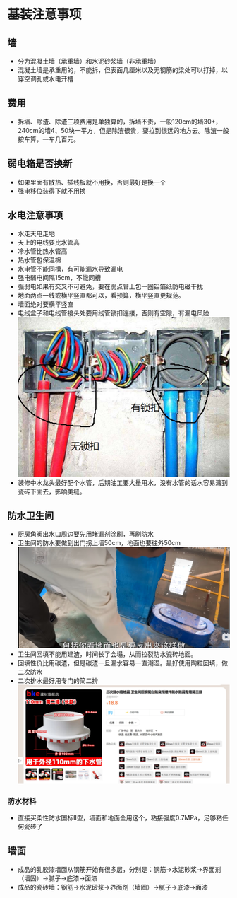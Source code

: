 # 基装注意事项

## 墙

* 分为混凝土墙（承重墙）和水泥砂浆墙（非承重墙）
* 混凝土墙是承重用的，不能拆，但表面几厘米以及无钢筋的梁处可以打掉，以穿空调孔或水电开槽

## 费用

* 拆墙、除渣、除渣三项费用是单独算的，拆墙不贵，一般120cm的墙30+，240cm的墙4、50块一平方，但是除渣很贵，要拉到很远的地方去。除渣一般按车算，一车几百元。

## 弱电箱是否换新

* 如果里面有散热、插线板就不用换，否则最好是换一个
* 强电移位装得下就不用换

## 水电注意事项

* 水走天电走地
* 天上的电线要比水管高
* 冷水管比热水管高
* 热水管包保温棉
* 水电管不能同槽，有可能漏水导致漏电
* 强电弱电间隔15cm，不能同槽
* 强弱电如果有交叉不可避免，要在弱点管上包一圈铝箔纸防电磁干扰
* 地面两点一线或横平竖直都可以，看预算，横平竖直更规范。
* 墙面绝对要横平竖直
* 电线盒子和电线管接头处要用线管锁扣连接，否则有空隙，有漏电风险
![](./img/%E7%BA%BF%E7%AE%A1%E9%94%81%E6%89%A3.jpg)
* 装修中水龙头最好配个水管，后期油工要大量用水，没有水管的话水容易溅到瓷砖下面去，影响美缝。

## 防水卫生间

* 厨房角阀出水口周边要先用堵漏剂涂刷，再刷防水
* 卫生间的防水要做到出门拐上墙50cm，地面也要往外50cm
![](./img/%E5%8D%AB%E7%94%9F%E9%97%B4%E5%A4%96%E9%98%B2%E6%B0%B4.jpg)
* 卫生间回填不能用建渣，时间长了会塌，从而拉裂防水瓷砖地面。
* 回填性价比用碳渣，但是碳渣一旦漏水容易一直潮湿。最好使用陶粒回填，做二次防水
* 二次排水最好用专门的简二排
![](./img/%E7%AE%80%E4%BA%8C%E6%8E%92.jpg)

### 防水材料

* 直接买柔性防水国标II型，墙面和地面全用这个，粘接强度0.7MPa，足够粘任何瓷砖了

## 墙面

* 成品的乳胶漆墙面从钢筋开始有很多层，分别是：钢筋->水泥砂浆->界面剂（墙固）->腻子->底漆->面漆
* 成品的瓷砖墙：钢筋->水泥砂浆->界面剂（墙固）->腻子->底漆->面漆
